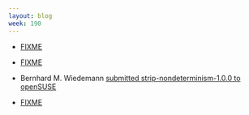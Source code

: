 ```yaml
---
layout: blog
week: 190
---
```


* [FIXME](https://lists.reproducible-builds.org/pipermail/rb-general/2018-December/001311.html)

* [FIXME](https://salsa.debian.org/lintian/lintian/commit/4aaab6b1c5dd2f4e6da498d15713180e4aa68c76)

* Bernhard M. Wiedemann [submitted strip-nondeterminism-1.0.0 to openSUSE](https://build.opensuse.org/request/show/658688)

* [FIXME](https://vdwaa.nl/arch-reproducible-build-summit-18.html#arch-reproducible-build-summit-18)
